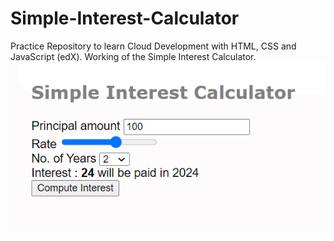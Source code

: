 # Simple-Interest-Calculator
Practice Repository to learn Cloud Development with HTML, CSS and JavaScript (edX).
Working of the Simple Interest Calculator.  
![alt text](https://github.com/siddhislad/Simple-Interest-Calculator/blob/main/Working%20snap.png)
